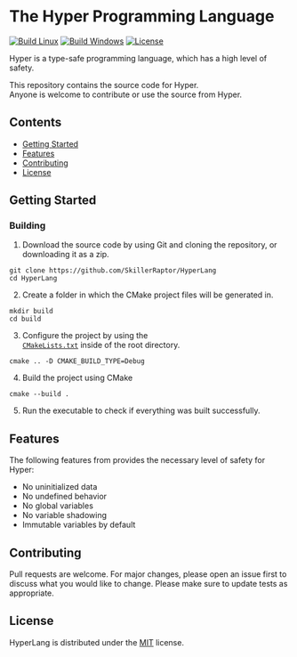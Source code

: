 # The Hyper Programming Language

[![Build Linux](https://img.shields.io/github/workflow/status/SkillerRaptor/HyperLang/build-linux?style=flat&label=Build%20Linux&logo=github)](https://github.com/SkillerRaptor/HyperLang/blob/master/.github/workflows/build-linux.yml)
[![Build Windows](https://img.shields.io/github/workflow/status/SkillerRaptor/HyperLang/build-windows?style=flat&label=Build%20Windows&logo=github)](https://github.com/SkillerRaptor/HyperLang/blob/master/.github/workflows/build-windows.yml)
[![License](https://img.shields.io/badge/license-MIT-yellow?style=flat)](https://github.com/SkillerRaptor/HyperLang/blob/master/LICENSE)

Hyper is a type-safe programming language, which has a high level of safety.

This repository contains the source code for Hyper. <br />
Anyone is welcome to contribute or use the source from Hyper.

## Contents

- [Getting Started](#getting-started)
- [Features](#features)
- [Contributing](#contributing)
- [License](#license)

## Getting Started

### Building

1. Download the source code by using Git and cloning the repository, or
   downloading it as a zip.

```shell
git clone https://github.com/SkillerRaptor/HyperLang
cd HyperLang
```

2. Create a folder in which the CMake project files will be generated in.

```shell
mkdir build
cd build
```

3. Configure the project by using
   the <code><a href="https://github.com/SkillerRaptor/HyperLang/blob/master/CMakeLists.txt">
   CMakeLists.txt</a></code> inside of the root directory.

```shell
cmake .. -D CMAKE_BUILD_TYPE=Debug
```

4. Build the project using CMake

```shell
cmake --build .
```

5. Run the executable to check if everything was built successfully.

## Features

The following features from provides the necessary level of safety for Hyper:

- No uninitialized data
- No undefined behavior
- No global variables
- No variable shadowing
- Immutable variables by default

## Contributing

Pull requests are welcome. For major changes, please open an issue first to
discuss what you would like to change. Please make sure to update tests as
appropriate.

## License

HyperLang is distributed under
the [MIT](https://github.com/SkillerRaptor/HyperLang/blob/master/LICENSE)
license.

